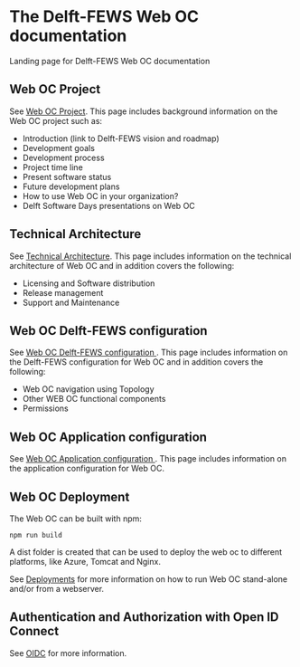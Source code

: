 # The Delft-FEWS Web OC documentation

Landing page for Delft-FEWS Web OC documentation

## Web OC Project

See [Web OC Project](project/). This page includes background information on the Web OC project such as:

- Introduction (link to Delft-FEWS vision and roadmap)
- Development goals
- Development process
- Project time line
- Present software status
- Future development plans
- How to use Web OC in your organization?
- Delft Software Days presentations on Web OC

## Technical Architecture

See [Technical Architecture](architecture/). This page includes information on the technical architecture of Web OC and in addition covers the following:

- Licensing and Software distribution
- Release management
- Support and Maintenance

## Web OC Delft-FEWS configuration

See [Web OC Delft-FEWS configuration ](configuration/). This page includes information on the Delft-FEWS configuration for Web OC and in addition covers the following:

- Web OC navigation using Topology
- Other WEB OC functional components
- Permissions

## Web OC Application configuration

See [Web OC Application configuration ](app_configuration/). This page includes information on the application configuration for Web OC.

## Web OC Deployment

The Web OC can be built with npm:

```
npm run build
```

A dist folder is created that can be used to deploy the web oc to different platforms, like Azure, Tomcat and Nginx.

See [Deployments](deployments/) for more information on how to run Web OC stand-alone and/or from a webserver.

## Authentication and Authorization with Open ID Connect

See [OIDC](oidc/) for more information.
